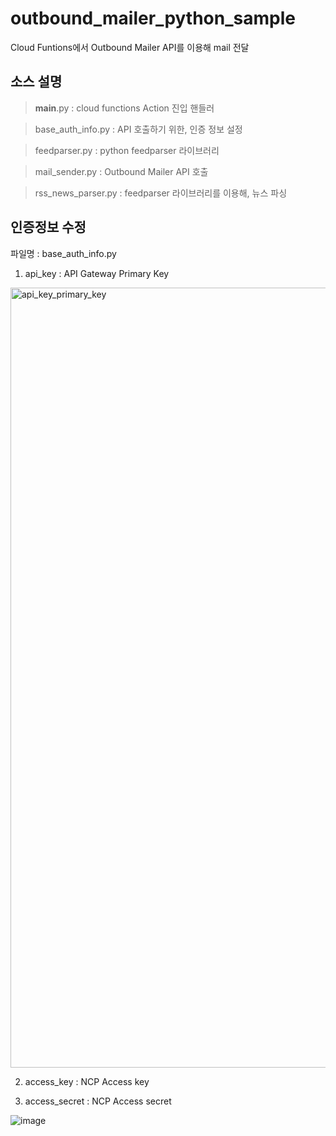 # outbound_mailer_python_sample
Cloud Funtions에서 Outbound Mailer API를 이용해 mail 전달

소스 설명
------

 > __main__.py : cloud functions Action 진입 핸들러
  
 > base_auth_info.py : API 호출하기 위한, 인증 정보 설정
  
 > feedparser.py : python feedparser 라이브러리
  
 > mail_sender.py : Outbound Mailer API 호출
  
 > rss_news_parser.py : feedparser 라이브러리를 이용해, 뉴스 파싱

인증정보 수정
----------

  파일명 : base_auth_info.py

   1) api_key : API Gateway Primary Key
   
   <img width="1248" alt="api_key_primary_key" src="https://user-images.githubusercontent.com/41188783/44326069-7e3fe880-a495-11e8-90ab-1cd04a14b7bf.png">
   
   2) access_key : NCP Access key
   
   3) access_secret : NCP Access secret
   
   ![image](https://user-images.githubusercontent.com/41188783/44326138-ab8c9680-a495-11e8-9db5-553116fd04ec.png)



